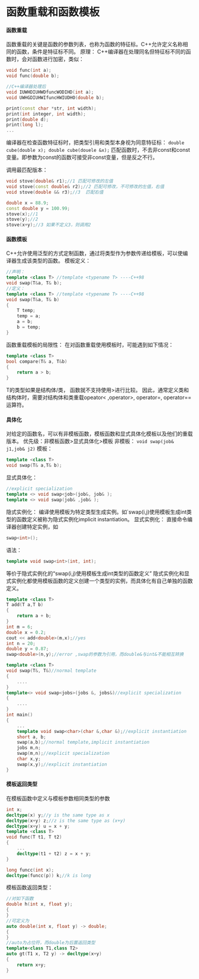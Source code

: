 # 函数重载和函数模板
#### 函数重载
函数重载的关键是函数的参数列表，也称为函数的特征标。C++允许定义名称相同的函数，条件是特征标不同。
原理：
C++编译器在处理同名但特征标不同的函数时，会对函数进行加密，类似：
```cpp
void func(int a);
void func(double b);

//C++编译器处理后
void IUWHDIUHWDfuncWODIHD(int a);
void UWHGDIUHWIfuncHWIUDHO(double b);
```
```cpp
print(const char *str, int width);
print(int integer, int width);
print(double d);
print(long l);
...
```
编译器在检查函数特征标时，把类型引用和类型本身视为同意特征标：
`double cube(double x);
double cube(douele &x);`
匹配函数时，不去非const和const 变量。即参数为const的函数可接受非const变量，但是反之不行。

调用最匹配版本：
```cpp
void stove(double& r1);//1 匹配可修改的左值
void stove(const double& r2);//2 匹配可修改，不可修改的左值，右值
void stove(double && r3);//3  匹配右值

double x = 88.9;
const double y = 100.99;
stove(x);//1
stove(y);//2
stove(x+y);//3 如果不定义3，则调用2
```


#### 函数模板
C++允许使用泛型的方式定制函数，通过将类型作为参数传递给模板，可以使编译器生成该类型的函数。
模板定义：
```cpp
//声明：
template <class T> //template <typename T> ----C++98
void swap(T&a, T& b);
//定义：
template <class T> //template <typename T> ----C++98
void swap(T&a, T& b)
{
    T temp;
    temp = a;
    a = b;
    b = temp;
}
```
函数重载模板的局限性：
在对函数重载使用模板时，可能遇到如下情况：
```cpp
template <class T>
bool compare(T& a, T&b)
{
    return a > b;
}
```
T的类型如果是结构体/类， 函数就不支持使用>进行比较。
因此，通常定义类和结构体时，需要对结构体和类重载opeator< ,operator>, operator=, operator==运算符。

#### 具体化
对给定的函数名，可以有非模板函数，模板函数和显式具体化模板以及他们的重载版本。
优先级：非模板函数>显式具体化>模板
非模板：
`void swap(job& j1,job& j2)`
模板：
```cpp
template <class T>
void swap(T& a,T& b);
```
显式具体化：
```cpp
//explicit specialization
template <> void swap<job>(job&, job& );
template <> void swap(job& ,job& );
```
隐式实例化：
编译使用模板为特定类型生成实例。如`swap(i,j)使用模板生成int类型的函数定义被称为隐式实例化implicit instantiation。
显式实例化：
直接命令编译器创建特定实例，如
```cpp
swap<int>();
```
语法：
```cpp
template void swap<int>(int, int);
```
等价于隐式实例化的“swap(i,j)使用模板生成int类型的函数定义”
隐式实例化和显式实例化都使用模板函数的定义创建一个类型的实例，而具体化有自己单独的函数定义。
```cpp
template <class T>
T add(T a,T b)
{
    return a + b;
}
int m = 6;
double x = 0.2;
cout << add<double>(m,x);//yes
int n = 20;
double y = 0.87;
swap<double>(n,y);//error ,swap的参数为引用，而double&与int&不能相互转换
```

```cpp
template <class T>
void swap(T&, T&)//normal template
{
    ....
}
template<> void swap<jobs>(jobs &, jobs&)//explicit specialization
{
    ....
}
int main()
{
    ...
    template void swap<char>(char &,char &);//explicit instantiation
    short a, b;
    swap(a,b);//normal template,implicit instantiation
    jobs m,n;
    swap(m,n);//explicit specialization
    char x,y;
    swap(x,y);//explicit instantiation
}
```
#### 模板返回类型
在模板函数中定义与模板参数相同类型的参数
```cpp
int x;
decltype(x) y;//y is the same type as x
decltype(x+y) z;//z is the same type as (x+y)
decltype(x+y) u = x + y;
template <class T>
void func(T t1, T t2)
{
    ...
    decltype(t1 + t2) z = x + y;
}

long funcc(int x);
decltype(funcc(p)) k;//k is long
```
模板函数返回类型：
```cpp
//对如下函数
double h(int x, float y);
{
}
//可定义为
auto double(int x, float y) -> double;
{
}
//auto为占位符，而double为后置返回类型
template<class T1,class T2>
auto gt(T1 x, T2 y) -> decltype(x+y)
{
    return x+y;
}
```